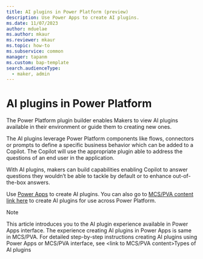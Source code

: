 ```yaml
---
title: AI plugins in Power Platform (preview)
description: Use Power Apps to create AI plugins.
ms.date: 11/07/2023
author: mduelae
ms.author: mkaur
ms.reviewer: mkaur
ms.topic: how-to
ms.subservice: common
manager: tapanm
ms.custom: bap-template
search.audienceType: 
  - maker, admin
---
```


# AI plugins in Power Platform

The Power Platform plugin builder enables Makers to view AI plugins available in their environment or guide them to creating new ones. 

The AI plugins leverage Power Platform components like flows, connectors or prompts to define a specific business behavior which can be added to a Copilot. The Copilot will use the appropriate plugin able to address the questions of an end user in the application.

With AI plugins, makers can build capabilities enabling Copilot to answer questions they wouldn’t be able to tackle by default or to enhance out-of-the-box answers.

Use [Power Apps](https://make.powerapps.com/) to create AI plugins. You can also go to [MCS/PVA content link here](tbd) to create AI plugins for use across Power Platform.

> [!NOTE]
> This article introduces you to the AI plugin experience available in Power Apps interface. The experience creating AI plugins in Power Apps is same in MCS/PVA. For detailed step-by-step instructions creating AI plugins using Power Apps or MCS/PVA interface, see <link to MCS/PVA content>Types of AI plugins
